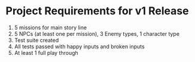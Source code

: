 # Project Requirements for v1 Release

1. 5 missions for main story line
2. 5 NPCs (at least one per mission), 3 Enemy types, 1 character type
3. Test suite created
4. All tests passed with happy inputs and broken inputs
5. At least 1 full play through
